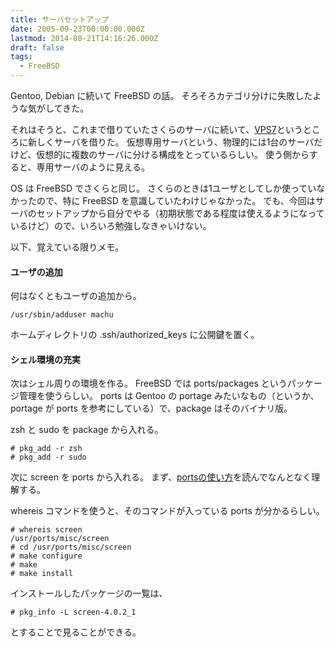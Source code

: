 ```yaml
---
title: サーバセットアップ
date: 2005-09-23T00:00:00.000Z
lastmod: 2014-08-21T14:16:26.000Z
draft: false
tags:
  - FreeBSD
---
```


Gentoo, Debian に続いて FreeBSD の話。 そろそろカテゴリ分けに失敗したような気がしてきた。

それはそうと、これまで借りていたさくらのサーバに続いて、[VPS7](http://www.vps7.net/)というところに新しくサーバを借りた。 仮想専用サーバという、物理的には1台のサーバだけど、仮想的に複数のサーバに分ける構成をとっているらしい。 使う側からすると、専用サーバのように見える。

OS は FreeBSD でさくらと同じ。 さくらのときは1ユーザとしてしか使っていなかったので、特に FreeBSD を意識していたわけじゃなかった。 でも、今回はサーバのセットアップから自分でやる（初期状態である程度は使えるようになっているけど）ので、いろいろ勉強しなきゃいけない。

以下、覚えている限りメモ。

#### ユーザの追加

何はなくともユーザの追加から。

```
/usr/sbin/adduser machu
```

ホームディレクトリの .ssh/authorized\_keys に公開鍵を置く。

#### シェル環境の充実

次はシェル周りの環境を作る。 FreeBSD では ports/packages というパッケージ管理を使うらしい。 ports は Gentoo の portage みたいなもの（というか、portage が ports を参考にしている）で、package はそのバイナリ版。

zsh と sudo を package から入れる。

```
# pkg_add -r zsh
# pkg_add -r sudo
```

次に screen を ports から入れる。 まず、[portsの使い方](http://iris.homeunix.net/yayoi/freebsd/basic/ports.asp)を読んでなんとなく理解する。

whereis コマンドを使うと、そのコマンドが入っている ports が分かるらしい。

```
# whereis screen
/usr/ports/misc/screen
# cd /usr/ports/misc/screen
# make configure
# make
# make install
```

インストールしたパッケージの一覧は、

```
# pkg_info -L screen-4.0.2_1
```

とすることで見ることができる。
